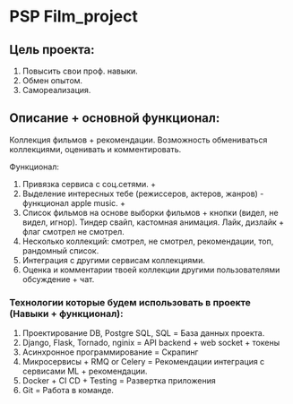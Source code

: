 # PSP Film_project

## Цель проекта: 
  1. Повысить свои проф. навыки.
  2. Обмен опытом.
  3. Самореализация.
  
## Описание + основной функционал:
  Коллекция фильмов + рекомендации. Возможность обмениваться коллекциями, оценивать и комментировать.
  
  Функционал:
  1. Привязка сервиса с соц.сетями. +
  2. Выделение интересных тебе (режиссеров, актеров, жанров) - функционал apple music. +
  3. Список фильмов на основе выборки фильмов + кнопки (видел, не видел, игнор). Тиндер свайп, кастомная анимация. Лайк, дизлайк + флаг смотрел не смотрел.
  4. Несколько коллекций: смотрел, не смотрел, рекомендации, топ, рандомный список.
  5. Интеграция с другими сервисам коллекциями.
  6. Оценка и комментарии твоей коллекции другими пользователями обсуждение + чат.

### Технологии которые будем использовать в проекте (Навыки + функционал):

  1. Проектирование DB, Postgre SQL, SQL = База данных проекта.
  2. Django, Flask, Tornado, nginix = API backend + web socket + токены
  3. Асинхронное программирование = Скрапинг
  4. Микросервисы + RMQ or Celery  = Рекомендации интеграция с сервисами ML + рекомендации. 
  5. Docker + CI CD + Testing = Развертка приложения
  6. Git = Работа в команде.

 

